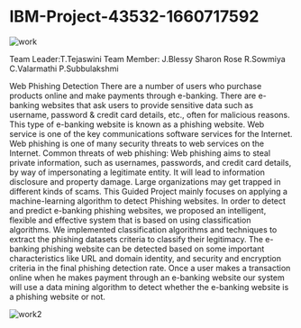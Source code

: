 # IBM-Project-43532-1660717592
![work](https://user-images.githubusercontent.com/113604656/202858537-5b4d222c-2794-405d-aacd-5f81625c0919.png)

Team Leader:T.Tejaswini 
Team Member:
J.Blessy Sharon Rose 
R.Sowmiya
C.Valarmathi
P.Subbulakshmi

Web Phishing Detection
There are a number of users who purchase products online and make payments through e-banking. There are e-banking websites that ask users to provide sensitive data such as username, password & credit card details, etc., often for malicious reasons. This type of e-banking website is known as a phishing website. Web service is one of the key communications software services for the Internet. Web phishing is one of many security threats to web services on the Internet. 
Common threats of web phishing:
Web phishing aims to steal private information, such as usernames, passwords, and credit card details, by way of impersonating a legitimate entity.
It will lead to information disclosure and property damage.
Large organizations may get trapped in different kinds of scams.
This Guided Project mainly focuses on applying a machine-learning algorithm to detect Phishing websites.
In order to detect and predict e-banking phishing websites, we proposed an intelligent, flexible and effective system that is based on using classification algorithms.  We implemented classification algorithms and techniques to extract the phishing datasets criteria to classify their legitimacy. The e-banking phishing website can be detected based on some important characteristics like URL and domain identity, and security and encryption criteria in the final phishing detection rate. Once a user makes a transaction online when he makes payment through an e-banking website our system will use a data mining algorithm to detect whether the e-banking website is a phishing website or not.

![work2](https://user-images.githubusercontent.com/113604656/202858383-f2dfa756-b816-4621-a5cf-9135ceab243d.jpg)
